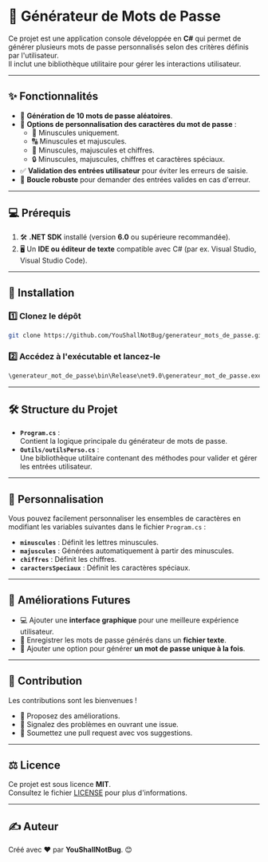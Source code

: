 
# 🎯 **Générateur de Mots de Passe**  
Ce projet est une application console développée en **C#** qui permet de générer plusieurs mots de passe personnalisés selon des critères définis par l'utilisateur.  
Il inclut une bibliothèque utilitaire pour gérer les interactions utilisateur.  

---

## ✨ **Fonctionnalités**  
- 🔑 **Génération de 10 mots de passe aléatoires**.  
- 🎨 **Options de personnalisation des caractères du mot de passe** :  
  - 🔡 Minuscules uniquement.  
  - 🔠 Minuscules et majuscules.  
  - 🔢 Minuscules, majuscules et chiffres.  
  - 🔒 Minuscules, majuscules, chiffres et caractères spéciaux.  
- ✅ **Validation des entrées utilisateur** pour éviter les erreurs de saisie.  
- 🔄 **Boucle robuste** pour demander des entrées valides en cas d'erreur.  

---

## 💻 **Prérequis**  
1. 🛠️ **.NET SDK** installé (version **6.0** ou supérieure recommandée).  
2. 🖥️ Un **IDE ou éditeur de texte** compatible avec C# (par ex. Visual Studio, Visual Studio Code).  

---

## 🚀 **Installation**  

### 1️⃣ Clonez le dépôt  
```bash
git clone https://github.com/YouShallNotBug/generateur_mots_de_passe.git
```  

### 2️⃣ Accédez à l'exécutable et lancez-le  
```bash
\generateur_mot_de_passe\bin\Release\net9.0\generateur_mot_de_passe.exe
```  

---

## 🛠️ **Structure du Projet**  

- **`Program.cs`** :  
  Contient la logique principale du générateur de mots de passe.  
- **`Outils/outilsPerso.cs`** :  
  Une bibliothèque utilitaire contenant des méthodes pour valider et gérer les entrées utilisateur.  

---

## 🎨 **Personnalisation**  

Vous pouvez facilement personnaliser les ensembles de caractères en modifiant les variables suivantes dans le fichier `Program.cs` :  
- **`minuscules`** : Définit les lettres minuscules.  
- **`majuscules`** : Générées automatiquement à partir des minuscules.  
- **`chiffres`** : Définit les chiffres.  
- **`caractersSpeciaux`** : Définit les caractères spéciaux.  

---

## 🌟 **Améliorations Futures**  
- 💻 Ajouter une **interface graphique** pour une meilleure expérience utilisateur.  
- 💾 Enregistrer les mots de passe générés dans un **fichier texte**.  
- 🎯 Ajouter une option pour générer **un mot de passe unique à la fois**.  

---

## 🤝 **Contribution**  

Les contributions sont les bienvenues !  
- 🔧 Proposez des améliorations.  
- 🐞 Signalez des problèmes en ouvrant une issue.  
- 📨 Soumettez une pull request avec vos suggestions.  

---

## ⚖️ **Licence**  

Ce projet est sous licence **MIT**.  
Consultez le fichier [LICENSE](LICENSE) pour plus d'informations.  

---

## ✍️ **Auteur**  

Créé avec ❤️ par **YouShallNotBug**. 😊  
